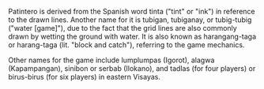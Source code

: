Patintero is derived from the Spanish word tinta ("tint" or "ink") in reference to the drawn lines. Another name for it is tubigan, tubiganay, or tubig-tubig ("water [game]"), due to the fact that the grid lines are also commonly drawn by wetting the ground with water. It is also known as harangang-taga or harang-taga (lit. "block and catch"), referring to the game mechanics.

Other names for the game include lumplumpas (Igorot), alagwa (Kapampangan), sinibon or serbab (Ilokano), and tadlas (for four players) or birus-birus (for six players) in eastern Visayas.

